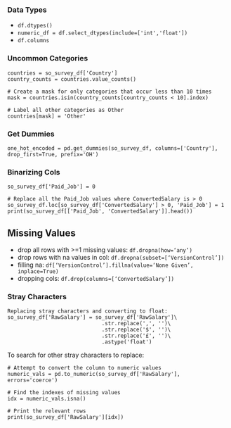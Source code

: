 ### Data Types

- `df.dtypes()`
- `numeric_df = df.select_dtypes(include=['int','float'])`
- `df.columns`

### Uncommon Categories
```
countries = so_survey_df['Country']
country_counts = countries.value_counts()

# Create a mask for only categories that occur less than 10 times
mask = countries.isin(country_counts[country_counts < 10].index)

# Label all other categories as Other
countries[mask] = 'Other'
```
### Get Dummies 
`one_hot_encoded = pd.get_dummies(so_survey_df, columns=['Country'], drop_first=True, prefix='OH')`

### Binarizing Cols
```
so_survey_df['Paid_Job'] = 0

# Replace all the Paid_Job values where ConvertedSalary is > 0
so_survey_df.loc[so_survey_df['ConvertedSalary'] > 0, 'Paid_Job'] = 1
print(so_survey_df[['Paid_Job', 'ConvertedSalary']].head())
```

## Missing Values
- drop all rows with >=1 missing values: `df.dropna(how=‘any’)` 
- drop rows with na values in col: `df.dropna(subset=[‘VersionControl’])` 
- filling na: `df[‘VersionControl’].fillna(value=‘None Given’, inplace=True)`
- dropping cols: `df.drop(columns=[‘ConvertedSalary’])`

### Stray Characters
```
Replacing stray characters and converting to float:
so_survey_df['RawSalary'] = so_survey_df['RawSalary']\
                              .str.replace(',', '')\
                              .str.replace('$', '')\
                              .str.replace('£', '')\
                              .astype('float')
```                   

To search for other stray characters to replace:
```
# Attempt to convert the column to numeric values
numeric_vals = pd.to_numeric(so_survey_df['RawSalary'], errors='coerce')

# Find the indexes of missing values
idx = numeric_vals.isna()

# Print the relevant rows
print(so_survey_df['RawSalary'][idx])
```
